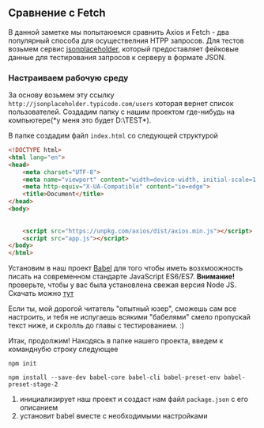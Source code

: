 
## Сравнение с Fetch 

В данной заметке мы попытаюемся сравнить Axios и Fetch - два популярный способа для осуществелния HTPP запросов. Для тестов возьмем сервис [jsonplaceholder](http://jsonplaceholder.typicode.com/), который предоставляет фейковые данные для тестирования запросов к серверу в формате JSON.



### Настраиваем рабочую среду

За основу возьмем эту ссылку ```http://jsonplaceholder.typicode.com/users``` которая вернет список пользователей. Создадим папку с нашим проектом где-нибудь на компьютере(*у меня это будет D:\TEST\*).

В папке создадим файл ```index.html``` со следующей структурой
```html
<!DOCTYPE html>
<html lang="en">
<head>
    <meta charset="UTF-8">
    <meta name="viewport" content="width=device-width, initial-scale=1.0">
    <meta http-equiv="X-UA-Compatible" content="ie=edge">
    <title>Document</title>
</head>
<body>
    
    
    <script src="https://unpkg.com/axios/dist/axios.min.js"></script>
    <script src="app.js"></script>
</body>
</html>
```
Установим в наш проект [Babel](http://babeljs.io/) для того чтобы иметь возхмоожность писать на современном стандарте JavaScript ES6/ES7. **Внимание!** проверьте, чтобы у вас была установлена свежая версия Node JS. Скачать можно [тут](https://nodejs.org/en/)

Если ты, мой дорогой читатель "опытный юзер", сможешь сам все настроить, и тебя не испугаешь всякими "бабелями" смело пропускай текст ниже, и скролль до главы с тестированием. :)


Итак, продолжим! Находясь в папке нашего проекта, введем к команднубю строку следующее
```
npm init
```
```
npm install --save-dev babel-core babel-cli babel-preset-env babel-preset-stage-2
```
1. инициализирует наш проект и создаст нам файл ```package.json``` с его описанием
2. установит babel вместе c необходимыми настройками
